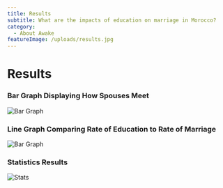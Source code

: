 ```yaml
---
title: Results
subtitle: What are the impacts of education on marriage in Morocco?
category:
  - About Awake
featureImage: /uploads/results.jpg
---
```

# Results

### Bar Graph Displaying How Spouses Meet
![Bar Graph](/uploads/MarBarGraph.png)

### Line Graph Comparing Rate of Education to Rate of Marriage
![Bar Graph](/uploads/MarLineGraph1.png)

### Statistics Results
![Stats](/uploads/stats.png)
